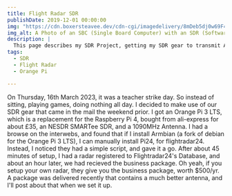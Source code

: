 ```yaml
---
title: Flight Radar SDR
publishDate: 2019-12-01 00:00:00
img: "https://cdn.boxersteavee.dev/cdn-cgi/imagedelivery/8mDeb5dj0w69F4TILSzPUQ/6cc713a4-bc79-492e-ca10-6f4bf1be0100/public"
img_alt: A Photo of an SBC (Single Board Computer) with an SDR (Software Defined Radio) Plugged in, with a 1090MHz antenna.
description: |
  This page describes my SDR Project, getting my SDR gear to transmit ADS-B Data to FlightRadar 24.
tags:
  - SDR
  - Flight Radar
  - Orange Pi

---
```


On Thursday, 16th March 2023, it was a teacher strike day. So instead of sitting, playing games, doing nothing all day. I decided to make use of our SDR gear that came in the mail the weekend prior. I got an Orange Pi 3 LTS, which is a replacement for the Raspberry Pi 4, bought from ali-express for about £35, an NESDR SMARTee SDR, and a 1090MHz Antenna. I had a browse on the interwebs, and found that if I install Armbian (a fork of debian for the Orange Pi 3 LTS), I can manually install Pi24, for flightradar24. Instead, I noticed they had a simple script, and gave it a go. After about 45 minutes of setup, I had a radar registered to Flightradar24's Database, and about an hour later, we had recieved the business package. Oh yeah, if you setup your own radar, they give you the business package, worth $500/yr. A package was delivered recently that contains a much better antenna, and I'll post about that when we set it up.